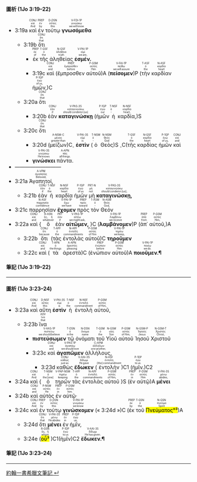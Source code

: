 #### 圖析 (1Jo 3:19–22)


- <rt>3:19a</rt> <RUBY><ruby><ruby>καὶ<rt>And</rt></ruby><rt>καί</rt></ruby><rt>CONJ</rt></RUBY> <RUBY><ruby><ruby>ἐν<rt>by</rt></ruby><rt>ἐν</rt></ruby><rt>PREP</rt></RUBY> <RUBY><ruby><ruby>τούτῳ<rt>this</rt></ruby><rt>οὗτος</rt></ruby><rt>D-DSN</rt></RUBY> <RUBY><ruby><ruby>**γνωσόμεθα**<rt>we will know</rt></ruby><rt>γινώσκω</rt></ruby><rt>V-FDI-1P</rt></RUBY>
	- <rt>3:19b</rt> <RUBY><ruby><ruby>ὅτι<rt>that</rt></ruby><rt>ὅτι</rt></ruby><rt>CONJ</rt></RUBY> 
		- <RUBY><ruby><ruby>ἐκ<rt>of</rt></ruby><rt>ἐκ</rt></ruby><rt>PREP</rt></RUBY> <RUBY><ruby><ruby>τῆς<rt>the</rt></ruby><rt>ὁ</rt></ruby><rt>T-GSF</rt></RUBY> <RUBY><ruby><ruby>ἀληθείας<rt>truth</rt></ruby><rt>ἀλήθεια</rt></ruby><rt>N-GSF</rt></RUBY> <RUBY><ruby><ruby>**ἐσμέν.**<rt>we are,</rt></ruby><rt>εἰμί</rt></ruby><rt>V-PAI-1P</rt></RUBY> 
		- <rt>3:19c</rt> <RUBY><ruby><ruby>καὶ<rt>and</rt></ruby><rt>καί</rt></ruby><rt>CONJ</rt></RUBY> (<RUBY><ruby><ruby>ἔμπροσθεν<rt>before</rt></ruby><rt>ἔμπροσθεν</rt></ruby><rt>PREP</rt></RUBY> <RUBY><ruby><ruby>αὐτοῦ<rt>Him</rt></ruby><rt>αὐτός</rt></ruby><rt>P-GSM</rt></RUBY>)A (<RUBY><ruby><ruby>**πείσομεν**<rt>we will assure</rt></ruby><rt>πείθω</rt></ruby><rt>V-FAI-1P</rt></RUBY>)P (<RUBY><ruby><ruby>τὴν<rt>the</rt></ruby><rt>ὁ</rt></ruby><rt>T-ASF</rt></RUBY> <RUBY><ruby><ruby>καρδίαν<rt>heart</rt></ruby><rt>καρδία</rt></ruby><rt>N-ASF</rt></RUBY> <RUBY><ruby><ruby>ἡμῶν,<rt>of us,</rt></ruby><rt>ἐγώ</rt></ruby><rt>P-1GP</rt></RUBY>)C
	- <rt>3:20a</rt> <RUBY><ruby><ruby>ὅτι<rt>that</rt></ruby><rt>ὅτι</rt></ruby><rt>CONJ</rt></RUBY> 
		- <rt>3:20b</rt> <RUBY><ruby><ruby>ἐὰν<rt>if</rt></ruby><rt>ἐάν</rt></ruby><rt>CONJ</rt></RUBY> <RUBY><ruby><ruby>**καταγινώσκῃ**<rt>should condemn [us]</rt></ruby><rt>καταγινώσκω</rt></ruby><rt>V-PAS-3S</rt></RUBY> (<RUBY><ruby><ruby>ἡμῶν<rt>our</rt></ruby><rt>ἐγώ</rt></ruby><rt>P-1GP</rt></RUBY> <RUBY><ruby><ruby>ἡ<rt>‑</rt></ruby><rt>ὁ</rt></ruby><rt>T-NSF</rt></RUBY> <RUBY><ruby><ruby>καρδία,<rt>heart,</rt></ruby><rt>καρδία</rt></ruby><rt>N-NSF</rt></RUBY>)S 
	- <rt>3:20c</rt> <RUBY><ruby><ruby>ὅτι<rt>that</rt></ruby><rt>ὅτι</rt></ruby><rt>CONJ</rt></RUBY> 
		- <rt>3:20d</rt> (<RUBY><ruby><ruby>μείζων<rt>greater than</rt></ruby><rt>μέγας</rt></ruby><rt>A-NSM-C</rt></RUBY>)C<sub>-</sub> <RUBY><ruby><ruby>**ἐστὶν**<rt>is</rt></ruby><rt>εἰμί</rt></ruby><rt>V-PAI-3S</rt></RUBY> (<RUBY><ruby><ruby>ὁ<rt>‑</rt></ruby><rt>ὁ</rt></ruby><rt>T-NSM</rt></RUBY> <RUBY><ruby><ruby>Θεὸς<rt>God</rt></ruby><rt>θεός</rt></ruby><rt>N-NSM</rt></RUBY>)S <sub>-</sub>C(<RUBY><ruby><ruby>τῆς<rt>the</rt></ruby><rt>ὁ</rt></ruby><rt>T-GSF</rt></RUBY> <RUBY><ruby><ruby>καρδίας<rt>heart</rt></ruby><rt>καρδία</rt></ruby><rt>N-GSF</rt></RUBY> <RUBY><ruby><ruby>ἡμῶν<rt>of us,</rt></ruby><rt>ἐγώ</rt></ruby><rt>P-1GP</rt></RUBY> <RUBY><ruby><ruby>καὶ<rt>and</rt></ruby><rt>καί</rt></ruby><rt>CONJ</rt></RUBY> 
		- <RUBY><ruby><ruby>**γινώσκει**<rt>He knows</rt></ruby><rt>γινώσκω</rt></ruby><rt>V-PAI-3S</rt></RUBY> <RUBY><ruby><ruby>πάντα.<rt>all things.</rt></ruby><rt>πᾶς</rt></ruby><rt>A-APN</rt></RUBY>
- —————————
- <rt>3:21a</rt> <RUBY><ruby><ruby>Ἀγαπητοί,<rt>Beloved,</rt></ruby><rt>ἀγαπητός</rt></ruby><rt>A-VPM</rt></RUBY> 
	- <rt>3:21b</rt> <RUBY><ruby><ruby>ἐὰν<rt>if</rt></ruby><rt>ἐάν</rt></ruby><rt>CONJ</rt></RUBY> <RUBY><ruby><ruby>ἡ<rt>the</rt></ruby><rt>ὁ</rt></ruby><rt>T-NSF</rt></RUBY> <RUBY><ruby><ruby>καρδία<rt>heart</rt></ruby><rt>καρδία</rt></ruby><rt>N-NSF</rt></RUBY> <RUBY><ruby><ruby>ἡμῶν<rt>of us</rt></ruby><rt>ἐγώ</rt></ruby><rt>P-1GP</rt></RUBY> <RUBY><ruby><ruby>μὴ<rt>not</rt></ruby><rt>μή</rt></ruby><rt>PRT-N</rt></RUBY> <RUBY><ruby><ruby>**καταγινώσκῃ,**<rt>should condemn [us],</rt></ruby><rt>καταγινώσκω</rt></ruby><rt>V-PAS-3S</rt></RUBY> 
- <rt>3:21c</rt> <RUBY><ruby><ruby>παρρησίαν<rt>confidence</rt></ruby><rt>παρρησία</rt></ruby><rt>N-ASF</rt></RUBY> <RUBY><ruby><ruby>**ἔχομεν**<rt>we have</rt></ruby><rt>ἔχω</rt></ruby><rt>V-PAI-1P</rt></RUBY> <RUBY><ruby><ruby>πρὸς<rt>toward</rt></ruby><rt>πρός</rt></ruby><rt>PREP</rt></RUBY> <RUBY><ruby><ruby>τὸν<rt>‑</rt></ruby><rt>ὁ</rt></ruby><rt>T-ASM</rt></RUBY> <RUBY><ruby><ruby>Θεόν<rt>God,</rt></ruby><rt>θεός</rt></ruby><rt>N-ASM</rt></RUBY>
- <rt>3:22a</rt> <RUBY><ruby><ruby>καὶ<rt>and</rt></ruby><rt>καί</rt></ruby><rt>CONJ</rt></RUBY> { <RUBY><ruby><ruby>ὃ<rt>whatever</rt></ruby><rt>ὅς, ἥ</rt></ruby><rt>R-ASN</rt></RUBY> <RUBY><ruby><ruby>ἐὰν<rt>if</rt></ruby><rt>ἐάν</rt></ruby><rt>PRT</rt></RUBY> <RUBY><ruby><ruby>**αἰτῶμεν,**<rt>we might ask,</rt></ruby><rt>αἰτέω</rt></ruby><rt>V-PAS-1P</rt></RUBY> }C (<RUBY><ruby><ruby>**λαμβάνομεν**<rt>we receive</rt></ruby><rt>λαμβάνω</rt></ruby><rt>V-PAI-1P</rt></RUBY>)P (<RUBY><ruby><ruby>ἀπ᾽<rt>from</rt></ruby><rt>ἀπό</rt></ruby><rt>PREP</rt></RUBY> <RUBY><ruby><ruby>αὐτοῦ,<rt>Him,</rt></ruby><rt>αὐτός</rt></ruby><rt>P-GSM</rt></RUBY>)A 
	- <rt>3:22b</rt> <RUBY><ruby><ruby>ὅτι<rt>because</rt></ruby><rt>ὅτι</rt></ruby><rt>CONJ</rt></RUBY> (<RUBY><ruby><ruby>τὰς<rt>the</rt></ruby><rt>ὁ</rt></ruby><rt>T-APF</rt></RUBY> <RUBY><ruby><ruby>ἐντολὰς<rt>commandments</rt></ruby><rt>ἐντολή</rt></ruby><rt>N-APF</rt></RUBY> <RUBY><ruby><ruby>αὐτοῦ<rt>of Him</rt></ruby><rt>αὐτός</rt></ruby><rt>P-GSM</rt></RUBY>)C <RUBY><ruby><ruby>**τηροῦμεν**<rt>we keep,</rt></ruby><rt>τηρέω</rt></ruby><rt>V-PAI-1P</rt></RUBY> 
	- <rt>3:22c</rt> <RUBY><ruby><ruby>καὶ<rt>and</rt></ruby><rt>καί</rt></ruby><rt>CONJ</rt></RUBY> (<RUBY><ruby><ruby>τὰ<rt>the things</rt></ruby><rt>ὁ</rt></ruby><rt>T-APN</rt></RUBY> <RUBY><ruby><ruby>ἀρεστὰ<rt>pleasing</rt></ruby><rt>ἀρεστός</rt></ruby><rt>A-APN</rt></RUBY>)C (<RUBY><ruby><ruby>ἐνώπιον<rt>before</rt></ruby><rt>ἐνώπιον</rt></ruby><rt>PREP</rt></RUBY> <RUBY><ruby><ruby>αὐτοῦ<rt>Him</rt></ruby><rt>αὐτός</rt></ruby><rt>P-GSM</rt></RUBY>)A <RUBY><ruby><ruby>**ποιοῦμεν.¶**<rt>we do.</rt></ruby><rt>ποιέω</rt></ruby><rt>V-PAI-1P</rt></RUBY>



#### 筆記 (1Jo 3:19–22)

---

#### 圖析 (1Jo 3:23–24)
- <rt>3:23a</rt> <RUBY><ruby><ruby>καὶ<rt>And</rt></ruby><rt>καί</rt></ruby><rt>CONJ</rt></RUBY> <RUBY><ruby><ruby>αὕτη<rt>this</rt></ruby><rt>οὗτος</rt></ruby><rt>D-NSF</rt></RUBY> <RUBY><ruby><ruby>**ἐστὶν**<rt>is</rt></ruby><rt>εἰμί</rt></ruby><rt>V-PAI-3S</rt></RUBY> <RUBY><ruby><ruby>ἡ<rt>the</rt></ruby><rt>ὁ</rt></ruby><rt>T-NSF</rt></RUBY> <RUBY><ruby><ruby>ἐντολὴ<rt>commandment</rt></ruby><rt>ἐντολή</rt></ruby><rt>N-NSF</rt></RUBY> <RUBY><ruby><ruby>αὐτοῦ,<rt>of Him,</rt></ruby><rt>αὐτός</rt></ruby><rt>P-GSM</rt></RUBY> 
	- <rt>3:23b</rt> <RUBY><ruby><ruby>ἵνα<rt>that</rt></ruby><rt>ἵνα</rt></ruby><rt>ADV</rt></RUBY> 
		- <RUBY><ruby><ruby>**πιστεύσωμεν**<rt>we should believe</rt></ruby><rt>πιστεύω</rt></ruby><rt>V-AAS-1P</rt></RUBY> <RUBY><ruby><ruby>τῷ<rt>in the</rt></ruby><rt>ὁ</rt></ruby><rt>T-DSN</rt></RUBY> <RUBY><ruby><ruby>ὀνόματι<rt>name</rt></ruby><rt>ὄνομα</rt></ruby><rt>N-DSN</rt></RUBY> <RUBY><ruby><ruby>τοῦ<rt>the</rt></ruby><rt>ὁ</rt></ruby><rt>T-GSM</rt></RUBY> <RUBY><ruby><ruby>Υἱοῦ<rt>Son</rt></ruby><rt>υἱός</rt></ruby><rt>N-GSM</rt></RUBY> <RUBY><ruby><ruby>αὐτοῦ<rt>of Him,</rt></ruby><rt>αὐτός</rt></ruby><rt>P-GSM</rt></RUBY> <RUBY><ruby><ruby>Ἰησοῦ<rt>Jesus</rt></ruby><rt>Ἰησοῦς</rt></ruby><rt>N-GSM-P</rt></RUBY> <RUBY><ruby><ruby>Χριστοῦ<rt>Christ,</rt></ruby><rt>Χριστός</rt></ruby><rt>N-GSM-T</rt></RUBY> 
		- <rt>3:23c</rt> <RUBY><ruby><ruby>καὶ<rt>and</rt></ruby><rt>καί</rt></ruby><rt>CONJ</rt></RUBY> <RUBY><ruby><ruby>**ἀγαπῶμεν**<rt>we should love</rt></ruby><rt>ἀγαπάω</rt></ruby><rt>V-PAS-1P</rt></RUBY> <RUBY><ruby><ruby>ἀλλήλους,<rt>one another,</rt></ruby><rt>ἀλλήλων</rt></ruby><rt>C-APM</rt></RUBY> 
			- <rt>3:23d</rt> <RUBY><ruby><ruby>καθὼς<rt>just as</rt></ruby><rt>καθώς</rt></ruby><rt>CONJ</rt></RUBY> <RUBY><ruby><ruby>**ἔδωκεν**<rt>He gave</rt></ruby><rt>δίδωμι</rt></ruby><rt>V-AAI-3S</rt></RUBY> (<RUBY><ruby><ruby>ἐντολὴν<rt>[the] commandment</rt></ruby><rt>ἐντολή</rt></ruby><rt>N-ASF</rt></RUBY>)C1 (<RUBY><ruby><ruby>ἡμῖν.<rt>to us.</rt></ruby><rt>ἐγώ</rt></ruby><rt>P-1DP</rt></RUBY>)C2
- <rt>3:24a</rt> <RUBY><ruby><ruby>καὶ<rt>And</rt></ruby><rt>καί</rt></ruby><rt>CONJ</rt></RUBY> { <RUBY><ruby><ruby>ὁ<rt>the [one]</rt></ruby><rt>ὁ</rt></ruby><rt>T-NSM</rt></RUBY> <RUBY><ruby><ruby>*τηρῶν*<rt>keeping</rt></ruby><rt>τηρέω</rt></ruby><rt>V-PAP-NSM</rt></RUBY> <RUBY><ruby><ruby>τὰς<rt>the</rt></ruby><rt>ὁ</rt></ruby><rt>T-APF</rt></RUBY> <RUBY><ruby><ruby>ἐντολὰς<rt>commandments</rt></ruby><rt>ἐντολή</rt></ruby><rt>N-APF</rt></RUBY> <RUBY><ruby><ruby>αὐτοῦ<rt>of Him,</rt></ruby><rt>αὐτός</rt></ruby><rt>P-GSM</rt></RUBY> }S (<RUBY><ruby><ruby>ἐν<rt>in</rt></ruby><rt>ἐν</rt></ruby><rt>PREP</rt></RUBY> <RUBY><ruby><ruby>αὐτῷ<rt>Him</rt></ruby><rt>αὐτός</rt></ruby><rt>P-DSM</rt></RUBY>)A <RUBY><ruby><ruby>**μένει**<rt>abides,</rt></ruby><rt>μένω</rt></ruby><rt>V-PAI-3S</rt></RUBY> 
- <rt>3:24b</rt> <RUBY><ruby><ruby>καὶ<rt>and</rt></ruby><rt>καί</rt></ruby><rt>CONJ</rt></RUBY> <RUBY><ruby><ruby>αὐτὸς<rt>He</rt></ruby><rt>αὐτός</rt></ruby><rt>P-NSM</rt></RUBY> <RUBY><ruby><ruby>ἐν<rt>in</rt></ruby><rt>ἐν</rt></ruby><rt>PREP</rt></RUBY> <RUBY><ruby><ruby>αὐτῷ·<rt>him.</rt></ruby><rt>αὐτός</rt></ruby><rt>P-DSM</rt></RUBY> 
- <rt>3:24c</rt> <RUBY><ruby><ruby>καὶ<rt>And</rt></ruby><rt>καί</rt></ruby><rt>CONJ</rt></RUBY> <RUBY><ruby><ruby>ἐν<rt>by</rt></ruby><rt>ἐν</rt></ruby><rt>PREP</rt></RUBY> <RUBY><ruby><ruby>τούτῳ<rt>this</rt></ruby><rt>οὗτος</rt></ruby><rt>D-DSN</rt></RUBY> <RUBY><ruby><ruby>**γινώσκομεν**<rt>we know</rt></ruby><rt>γινώσκω</rt></ruby><rt>V-PAI-1P</rt></RUBY> (« <rt>3:24d</rt> »)C (<RUBY><ruby><ruby>ἐκ<rt>by</rt></ruby><rt>ἐκ</rt></ruby><rt>PREP</rt></RUBY> <RUBY><ruby><ruby>τοῦ<rt>the</rt></ruby><rt>ὁ</rt></ruby><rt>T-GSN</rt></RUBY> <RUBY><ruby><ruby><mark>Πνεύματος°³</mark><rt>Spirit</rt></ruby><rt>πνεῦμα</rt></ruby><rt>N-GSN</rt></RUBY>)A
	- <rt>3:24d</rt> <RUBY><ruby><ruby>ὅτι<rt>that</rt></ruby><rt>ὅτι</rt></ruby><rt>CONJ</rt></RUBY> <RUBY><ruby><ruby>**μένει**<rt>He abides</rt></ruby><rt>μένω</rt></ruby><rt>V-PAI-3S</rt></RUBY> <RUBY><ruby><ruby>ἐν<rt>in</rt></ruby><rt>ἐν</rt></ruby><rt>PREP</rt></RUBY> <RUBY><ruby><ruby>ἡμῖν,<rt>us,</rt></ruby><rt>ἐγώ</rt></ruby><rt>P-1DP</rt></RUBY> 
	- <rt>3:24e</rt> (<RUBY><ruby><ruby><mark>οὗ³</mark><rt>whom</rt></ruby><rt>ὅς, ἥ</rt></ruby><rt>R-GSN</rt></RUBY> )C1(<RUBY><ruby><ruby>ἡμῖν<rt>to us</rt></ruby><rt>ἐγώ</rt></ruby><rt>P-1DP</rt></RUBY>)C2 <RUBY><ruby><ruby>**ἔδωκεν.¶**<rt>He has given.</rt></ruby><rt>δίδωμι</rt></ruby><rt>V-AAI-3S</rt></RUBY>


#### 筆記 (1Jo 3:23–24)

---

[約翰一書希臘文筆記 ↵](1John-Notes.md)